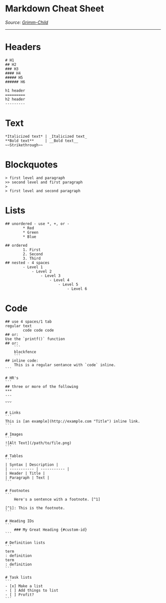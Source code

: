 # Markdown Cheat Sheet
*Source: [Grimm-Child](https://github.com/Grimm-Child/.Matrix)*
______

# Headers
```
# H1
## H2
### H3
#### H4
##### H5
###### H6

h1 header
=========
h2 header
---------
```

# Text
```
*Italicized text* | _Italicized text_
**Bold text**     | __Bold text__
~~Strikethrough~~
```

# Blockquotes
```
> first level and paragraph
>> second level and first paragraph
>
> first level and second paragraph
```

# Lists
```
## unordered - use *, +, or -
        * Red
        * Green
        * Blue

## ordered
        1. First
        2. Second
        3. Third
## nested - 4 spaces
		- Level 1
		    - Level 2
			    - Level 3
				    - Level 4
					    - Level 5
						    - Level 6
```

# Code
````
## use 4 spaces/1 tab
regular text
        code code code
## or:
Use the `printf()` function
## or:
    ```
	blockfence
	```
## inline code:
    This is a regular sentance with `code` inline.
```

# HR's
```
## three or more of the following
***
---
___
```

# Links
```
This is [an example](http://example.com "Title") inline link.
```

# Images
```
![Alt Text](/path/to/file.png)
```

# Tables
```
| Syntax | Description |
| ----------- | ----------- |
| Header | Title |
| Paragraph | Text |
```

# Footnotes
```
 	Here's a sentence with a footnote. [^1]

[^1]: This is the footnote.
```

# Heading IDs
```
 	### My Great Heading {#custom-id}
```

# Definition lists
```
term
: definition
term
: definition
```

# Task lists
```
- [x] Make a list
- [ ] Add things to list
- [ ] Profit?
```
